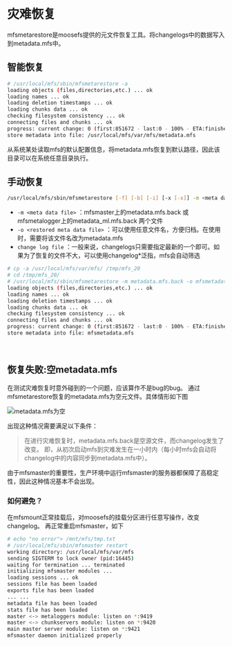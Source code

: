 # 灾难恢复

mfsmetarestore是moosefs提供的元文件恢复工具。将changelogs中的数据写入到metadata.mfs中。

## 智能恢复

```bash
# /usr/local/mfs/sbin/mfsmetarestore -a
loading objects (files,directories,etc.) ... ok
loading names ... ok
loading deletion timestamps ... ok
loading chunks data ... ok
checking filesystem consistency ... ok
connecting files and chunks ... ok
progress: current change: 0 (first:851672 - last:0 - 100% - ETA:finished)
store metadata into file: /usr/local/mfs/var/mfs/metadata.mfs
```

从系统某处读取mfs的默认配置信息，将metadata.mfs恢复到默认路径，因此该目录可以在系统任意目录执行。

## 手动恢复

```bash
/usr/local/mfs/sbin/mfsmetarestore [-f] [-b] [-i] [-x [-x]] -m <meta data file> -o <restored meta data file> [ <change log file> [ <change log file> [ .... ]]
```

+ ` -m <meta data file> ` ：mfsmaster上的metadata.mfs.back 或 mfsmetalogger上的metadata_ml.mfs.back 两个文件
+ ` -o <restored meta data file> ` ：可以使用任意文件名，方便归档。在使用时，需要将该文件名改为metadata.mfs
+ ` change log file ` ：一般来说，changelogs只需要指定最新的一个即可。如果为了恢复的文件不大，可以使用changelog*泛指，mfs会自动筛选

```bash
# cp -a /usr/local/mfs/var/mfs/ /tmp/mfs_20
# cd /tmp/mfs_20/
# /usr/local/mfs/sbin/mfsmetarestore -m metadata.mfs.back -o mfsmetadata.mfs changelog.*
loading objects (files,directories,etc.) ... ok
loading names ... ok
loading deletion timestamps ... ok
loading chunks data ... ok
checking filesystem consistency ... ok
connecting files and chunks ... ok
progress: current change: 0 (first:851672 - last:0 - 100% - ETA:finished)
store metadata into file: mfsmetadata.mfs
```
 

## 恢复失败:空metadata.mfs

在测试灾难恢复时意外碰到的一个问题，应该算作不是bug的bug。
通过mfsmetarestore恢复的metadata.mfs为空元文件。具体情形如下图

![metadata.mfs为空](./images/ch04-disaster-recovery-failed-metadata.mfs-empty.png)

出现这种情况需要满足以下条件：

> 在进行灾难恢复时，metadata.mfs.back是空源文件，而changelog发生了改变。
> 即，从初次启动mfs到灾难发生在一小时内（每小时mfs会自动将changelog中的内容同步到metadata.mfs中）。

由于mfsmaster的重要性，生产环境中运行mfsmaster的服务器都保障了高稳定性，因此这种情况基本不会出现。

### 如何避免？

在mfsmount正常挂载后，对moosefs的挂载分区进行任意写操作，改变changelog。
再正常重启mfsmaster，如下

```bash
# echo "no error"> /mnt/mfs/tmp.txt
# /usr/local/mfs/sbin/mfsmaster restart
working directory: /usr/local/mfs/var/mfs
sending SIGTERM to lock owner (pid:16445)
waiting for termination ... terminated
initializing mfsmaster modules ...
loading sessions ... ok
sessions file has been loaded
exports file has been loaded
... ...
metadata file has been loaded
stats file has been loaded
master <-> metaloggers module: listen on *:9419
master <-> chunkservers module: listen on *:9420
main master server module: listen on *:9421
mfsmaster daemon initialized properly
```
